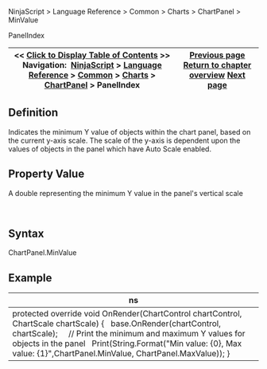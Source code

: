 ﻿


NinjaScript \> Language Reference \> Common \> Charts \> ChartPanel \> MinValue






















PanelIndex







| \<\< [Click to Display Table of Contents](minvalue_chartpanel.md) \>\> **Navigation:**     [NinjaScript](ninjascript-1.md) \> [Language Reference](language_reference_wip-1.md) \> [Common](common-1.md) \> [Charts](chart-1.md) \> [ChartPanel](chartpanel-1.md) \> PanelIndex | [Previous page](maxvalue_chartpanel-1.md) [Return to chapter overview](chartpanel-1.md) [Next page](panelindex_chartpanel-1.md) |
| --- | --- |











## Definition


Indicates the minimum Y value of objects within the chart panel, based on the current y\-axis scale. The scale of the y\-axis is dependent upon the values of objects in the panel which have Auto Scale enabled.


## 


## Property Value


A double representing the minimum Y value in the panel's vertical scale


 


## Syntax


ChartPanel.MinValue


## 


## Example




| ns |
| --- |
| protected override void OnRender(ChartControl chartControl, ChartScale chartScale) {    base.OnRender(chartControl, chartScale);      // Print the minimum and maximum Y values for objects in the panel    Print(String.Format("Min value: {0}, Max value: {1}",ChartPanel.MinValue, ChartPanel.MaxValue)); } |










